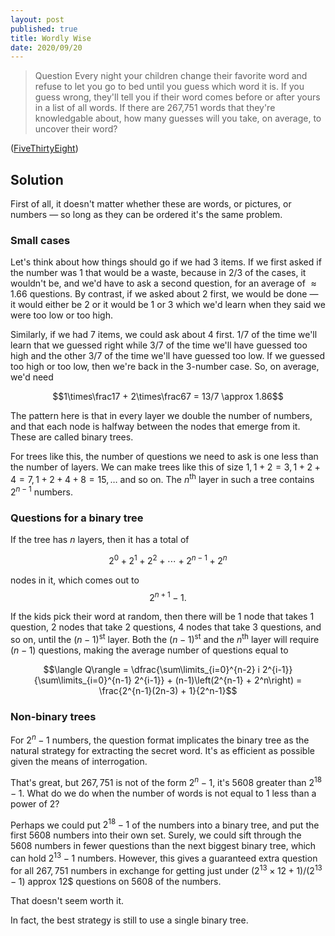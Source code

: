 ```yaml
---
layout: post
published: true
title: Wordly Wise
date: 2020/09/20
---
```


>Question Every night your children change their favorite word and refuse to let you go to bed until you guess which word it is. If you guess wrong, they'll tell you if their word comes before or after yours in a list of all words. If there are 267,751 words that they're knowledgable about, how many guesses will you take, on average, to uncover their word?

<!--more-->

([FiveThirtyEight](https://fivethirtyeight.com/features/can-you-break-a-very-expensive-centrifuge/))

## Solution

First of all, it doesn't matter whether these are words, or pictures, or numbers — so long as they can be ordered it's the same problem. 

### Small cases

Let's think about how things should go if we had $3$ items. If we first asked if the number was $1$ that would be a waste, because in $2/3$ of the cases, it wouldn't be, and we'd have to ask a second question, for an average of $\approx 1.66$ questions. By contrast, if we asked about $2$ first, we would be done — it would either be $2$ or it would be $1$ or $3$ which we'd learn when they said we were too low or too high. 

Similarly, if we had $7$ items, we could ask about $4$ first. $1/7$ of the time we'll learn that we guessed right while $3/7$ of the time we'll have guessed too high and the other $3/7$ of the time we'll have guessed too low. If we guessed too high or too low, then we're back in the $3$-number case. So, on average, we'd need 

$$1\times\frac17 + 2\times\frac67 = 13/7 \approx 1.86$$

The pattern here is that in every layer we double the number of numbers, and that each node is halfway between the nodes that emerge from it. These are called binary trees. 

For trees like this, the number of questions we need to ask is one less than the number of layers. We can make trees like this of size $1, 1+2=3,1+2+4=7,1+2+4+8=15, \ldots$ and so on. The $n^\text{th}$ layer in such a tree contains $2^{n-1}$ numbers.


### Questions for a binary tree 

If the tree has $n$ layers, then it has a total of 

$$2^0 + 2^1 + 2^2 + \cdots + 2^{n-1} + 2^n$$

nodes in it, which comes out to $$2^{n+1} - 1.$$ 

If the kids pick their word at random, then there will be $1$ node that takes $1$ question, $2$ nodes that take $2$ questions, $4$ nodes that take $3$ questions, and so on, until the $(n-1)^\text{st}$ layer. Both the $(n-1)^\text{st}$ and the $n^\text{th}$ layer will require $(n-1)$ questions, making the average number of questions equal to

$$\langle Q\rangle = \dfrac{\sum\limits_{i=0}^{n-2} i 2^{i-1}}{\sum\limits_{i=0}^{n-1} 2^{i-1}} + (n-1)\left(2^{n-1} + 2^n\right) = \frac{2^{n-1}(2n-3) + 1}{2^n-1}$$


### Non-binary trees

For $2^n - 1$ numbers, the question format implicates the binary tree as the natural strategy for extracting the secret word. It's as efficient as possible given the means of interrogation. 

That's great, but $267,751$ is not of the form $2^n - 1$, it's $5608$ greater than $2^{18} - 1.$  What do we do when the number of words is not equal to $1$ less than a power of $2$?

Perhaps we could put $2^{18}-1$ of the numbers into a binary tree, and put the first $5608$ numbers into their own set. Surely, we could sift through the $5608$ numbers in fewer questions than the next biggest binary tree, which can hold $2^{13} - 1$ numbers. However, this gives a guaranteed extra question for all $267,751$ numbers in exchange for getting just under $(2^{13}\times 12 + 1)/(2^{13}-1)$ approx 12$ questions on $5608$ of the numbers.

That doesn't seem worth it. 

In fact, the best strategy is still to use a single binary tree. 

<br>
